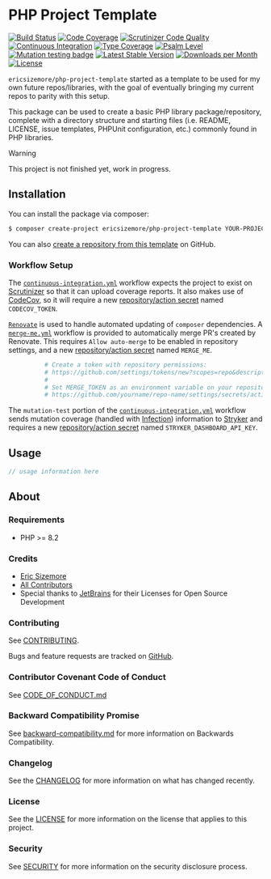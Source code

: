 # PHP Project Template

[![Build Status](https://scrutinizer-ci.com/g/ericsizemore/php-project-template/badges/build.png?b=main)](https://scrutinizer-ci.com/g/ericsizemore/php-project-template/build-status/main)
[![Code Coverage](https://scrutinizer-ci.com/g/ericsizemore/php-project-template/badges/coverage.png?b=main)](https://scrutinizer-ci.com/g/ericsizemore/php-project-template/?branch=main)
[![Scrutinizer Code Quality](https://scrutinizer-ci.com/g/ericsizemore/php-project-template/badges/quality-score.png?b=main)](https://scrutinizer-ci.com/g/ericsizemore/php-project-template/?branch=main)
[![Continuous Integration](https://github.com/ericsizemore/php-project-template/actions/workflows/continuous-integration.yml/badge.svg)](https://github.com/ericsizemore/php-project-template/actions/workflows/continuous-integration.yml)
[![Type Coverage](https://shepherd.dev/github/ericsizemore/php-project-template/coverage.svg)](https://shepherd.dev/github/ericsizemore/php-project-template)
[![Psalm Level](https://shepherd.dev/github/ericsizemore/php-project-template/level.svg)](https://shepherd.dev/github/ericsizemore/php-project-template)
[![Mutation testing badge](https://img.shields.io/endpoint?style=flat&url=https%3A%2F%2Fbadge-api.stryker-mutator.io%2Fgithub.com%2Fericsizemore%2Fphp-project-template%2Fmain)](https://dashboard.stryker-mutator.io/reports/github.com/ericsizemore/php-project-template/main)
[![Latest Stable Version](https://img.shields.io/packagist/v/esi/php-project-template.svg)](https://packagist.org/packages/esi/php-project-template)
[![Downloads per Month](https://img.shields.io/packagist/dm/esi/php-project-template.svg)](https://packagist.org/packages/esi/php-project-template)
[![License](https://img.shields.io/packagist/l/esi/php-project-template.svg)](https://packagist.org/packages/esi/php-project-template)

`ericsizemore/php-project-template` started as a template to be used for my own future repos/libraries, with the goal of eventually bringing my current repos to parity with this setup.

This package can be used to create a basic PHP library package/repository, complete with a directory structure and starting files (i.e. README, LICENSE, issue templates, PHPUnit configuration, etc.) commonly found in PHP libraries.

> [!WARNING]
>
> This project is not finished yet, work in progress.

## Installation

You can install the package via composer:

``` bash
$ composer create-project ericsizemore/php-project-template YOUR-PROJECT-NAME
```

You can also [create a repository from this template](https://docs.github.com/en/repositories/creating-and-managing-repositories/creating-a-repository-from-a-template) on GitHub.

### Workflow Setup

The [`continuous-integration.yml`](.github/workflows/continuous-integration.yml) workflow expects the project to exist on [Scrutinizer](https://scrutinizer-ci.com) so that it can upload coverage reports. 
It also makes use of [CodeCov](https://about.codecov.io), so it will require a new [repository/action secret](https://docs.github.com/en/actions/security-guides/using-secrets-in-github-actions) named `CODECOV_TOKEN`. 

[`Renovate`](https://github.com/apps/renovate) is used to handle automated updating of `composer` dependencies. A [`merge-me.yml`](.github/workflows/merge-me.yml) workflow is provided to automatically merge PR's created by Renovate. This requires `Allow auto-merge` to be enabled in repository settings, and a new [repository/action secret](https://docs.github.com/en/actions/security-guides/using-secrets-in-github-actions) named `MERGE_ME`.

```bash
          # Create a token with repository permissions:
          # https://github.com/settings/tokens/new?scopes=repo&description=Merge+Me!+GitHub+Actions+Workflow
          #
          # Set MERGE_TOKEN as an environment variable on your repository:
          # https://github.com/yourname/repo-name/settings/secrets/actions/new
```

The `mutation-test` portion of the [`continuous-integration.yml`](.github/workflows/continuous-integration.yml) workflow sends mutation coverage (handled with [Infection](https://github.com/infection/infection)) information to [Stryker](https://dashboard.stryker-mutator.io) and requires a new [repository/action secret](https://docs.github.com/en/actions/security-guides/using-secrets-in-github-actions) named `STRYKER_DASHBOARD_API_KEY`.

## Usage

```php
// usage information here
```

## About

### Requirements

* PHP >= 8.2

### Credits

- [Eric Sizemore](https://github.com/ericsizemore)
- [All Contributors](https://github.com/ericsizemore/php-project-template/contributors)
- Special thanks to [JetBrains](https://www.jetbrains.com/?from=) for their Licenses for Open Source Development

### Contributing

See [CONTRIBUTING](./CONTRIBUTING.md).

Bugs and feature requests are tracked on [GitHub](https://github.com/ericsizemore/php-project-template/issues).

### Contributor Covenant Code of Conduct

See [CODE_OF_CONDUCT.md](./CODE_OF_CONDUCT.md)

### Backward Compatibility Promise

See [backward-compatibility.md](./backward-compatibility.md) for more information on Backwards Compatibility.

### Changelog

See the [CHANGELOG](./CHANGELOG.md) for more information on what has changed recently.

### License

See the [LICENSE](./LICENSE) for more information on the license that applies to this project.

### Security

See [SECURITY](./SECURITY.md) for more information on the security disclosure process.
